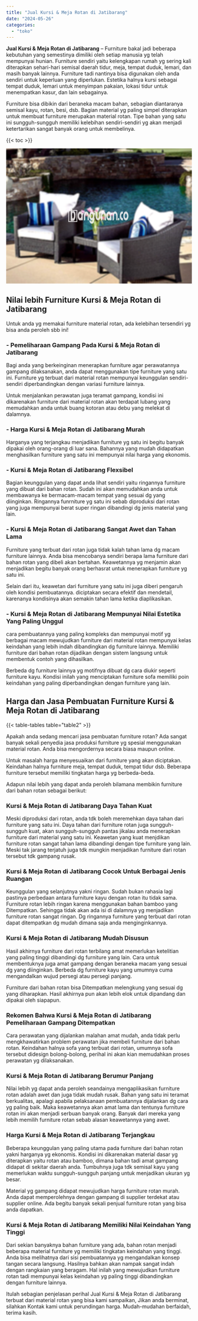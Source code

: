```yaml
---
title: "Jual Kursi & Meja Rotan di Jatibarang"
date: "2024-05-26"
categories: 
  - "toko"
---
```


**Jual Kursi & Meja Rotan di Jatibarang** – Furniture bakal jadi beberapa kebutuhan yang semestinya dimiliki oleh setiap manusia yg telah mempunyai hunian. Furniture sendiri yaitu kelengkapan rumah yg sering kali diterapkan sehari-hari semisal daerah tidur, meja, tempat duduk, lemari, dan masih banyak lainnya. Furniture tadi nantinya bisa digunakan oleh anda sendiri untuk keperluan yang diperlukan. Estetika halnya kursi sebagai tempat duduk, lemari untuk menyimpan pakaian, lokasi tidur untuk menempatkan kasur, dan lain sebagainya.

Furniture bisa dibikin dari beraneka macam bahan, sebagian diantaranya semisal kayu, rotan, besi, dsb. Bagian material yg paling simpel diterapkan untuk membuat furniture merupakan material rotan. Tipe bahan yang satu ini sungguh-sungguh memiliki kelebihan sendiri-sendiri yg akan menjadi ketertarikan sangat banyak orang untuk membelinya.

{{< toc >}}

![Jual Kursi & Meja Rotan di Jatibarang](/images/kursi-meja-rotan-murah11.png)

## Nilai lebih Furniture Kursi & Meja Rotan di Jatibarang

Untuk anda yg memakai furniture material rotan, ada kelebihan tersendiri yg bisa anda peroleh sbb ini!

### \- Pemeliharaan Gampang Pada Kursi & Meja Rotan di Jatibarang

Bagi anda yang berkeinginan menerapkan furniture agar perawatannya gampang dilaksanakan, anda dapat menggunakan tipe furniture yang satu ini. Furniture yg terbuat dari material rotan mempunyai keunggulan sendiri-sendiri diperbandingkan dengan variasi furniture lainnya.

Untuk menjalankan perawatan juga teramat gampang, kondisi ini dikarenakan furniture dari material rotan akan terdapat lubang yang memudahkan anda untuk buang kotoran atau debu yang melekat di dalamnya.

### \- Harga Kursi & Meja Rotan di Jatibarang Murah

Harganya yang terjangkau menjadikan furniture yg satu ini begitu banyak dipakai oleh orang-orang di luar sana. Bahannya yang mudah didapatkan menghasilkan furniture yang satu ini mempunyai nilai harga yang ekonomis.

### \- Kursi & Meja Rotan di Jatibarang Flexsibel

Bagian keunggulan yang dapat anda lihat sendiri yaitu ringannya furniture yang dibuat dari bahan rotan. Sudah ini akan memudahkan anda untuk membawanya ke bermacam-macam tempat yang sesuai dg yang diinginkan. Ringannya funrniture yg satu ini sebab diproduksi dari rotan yang juga mempunyai berat super ringan dibandingi dg jenis material yang lain.

### \- Kursi & Meja Rotan di Jatibarang Sangat Awet dan Tahan Lama

Furniture yang terbuat dari rotan juga tidak kalah tahan lama dg macam furniture lainnya. Anda bisa mencobanya sendiri berapa lama furniture dari bahan rotan yang dibeli akan bertahan. Keawetannya yg menjamin akan menjadikan begitu banyak orang berhasrat untuk menerapkan furniture yg satu ini.

Selain dari itu, keawetan dari furniture yang satu ini juga diberi pengaruh oleh kondisi pembuatannya. diciptakan secara efektif dan mendetail, karenanya kondisinya akan semakin tahan lama ketika diaplikasikan.

### \- Kursi & Meja Rotan di Jatibarang Mempunyai Nilai Estetika Yang Paling Unggul

cara pembuatannya yang paling kompleks dan mempunyai motif yg berbagai macam mewujudkan furniture dari material rotan mempunyai kelas keindahan yang lebih indah dibandingkan dg furniture lainnya. Memiliki furniture dari bahan rotan dijadikan dengan sistem langsung untuk membentuk contoh yang dihasilkan.

Berbeda dg furniture lainnya yg motifnya dibuat dg cara diukir seperti furniture kayu. Kondisi inilah yang menciptakan furniture sofa memiliki poin keindahan yang paling diperbandingkan dengan furniture yang lain.

## Harga dan Jasa Pembuatan Furniture Kursi & Meja Rotan di Jatibarang

{{< table-tables table="table2" >}}

Apakah anda sedang mencari jasa pembuatan furniture rotan? Ada sangat banyak sekali penyedia jasa produksi furniture yg spesial menggunakan material rotan. Anda bisa mengordernya secara biasa maupun online.

Untuk masalah harga menyesuaikan dari furniture yang akan diciptakan. Keindahan halnya furniture meja, tempat duduk, tempat tidur dsb. Beberapa furniture tersebut memiliki tingkatan harga yg berbeda-beda.

Adapun nilai lebih yang dapat anda peroleh bilamana membikin furniture dari bahan rotan sebagai berikut:

### Kursi & Meja Rotan di Jatibarang Daya Tahan Kuat

Meski diproduksi dari rotan, anda tdk boleh meremehkan daya tahan dari furniture yang satu ini. Daya tahan dari furniture rotan juga sungguh-sungguh kuat, akan sungguh-sungguh pantas jikalau anda menerapkan furniture dari material yang satu ini. Keawetan yang kuat menjdikan furniture rotan sangat tahan lama dibandingi dengan tipe furniture yang lain. Meski tak jarang terjatuh juga tdk mungkin menjadikan furniture dari rotan tersebut tdk gampang rusak.

### Kursi & Meja Rotan di Jatibarang Cocok Untuk Berbagai Jenis Ruangan

Keunggulan yang selanjutnya yakni ringan. Sudah bukan rahasia lagi pastinya perbedaan antara furniture kayu dengan rotan itu tidak sama. Furniture rotan lebih ringan karena menggunakan bahan bamboo yang Ditempatkan. Sehingga tidak akan ada isi di dalamnya yg menjadikan furniture rotan sangat ringan. Dg ringannya furniture yang terbuat dari rotan dapat ditempatkan dg mudah dimana saja anda menginginkannya.

### Kursi & Meja Rotan di Jatibarang Mudah Disusun

Hasil akhirnya furniture dari rotan terbilang amat memerlukan ketelitian yang paling tinggi dibandingi dg furniture yang lain. Cara untuk membentuknya juga amat gampang dengan beraneka macam yang sesuai dg yang diinginkan. Berbeda dg furniture kayu yang umumnya cuma mengandalkan wujud persegi atau persegi panjang.

Furniture dari bahan rotan bisa Ditempatkan melengkung yang sesuai dg yang diharapkan. Hasil akhirnya pun akan lebih elok untuk dipandang dan dipakai oleh siapapun.

### Rekomen Bahwa Kursi & Meja Rotan di Jatibarang Pemeliharaan Gampang Ditempatkan

Cara perawatan yang dijalankan malahan amat mudah, anda tidak perlu mengkhawatirkan problem perawatan jika membeli furniture dari bahan rotan. Keindahan halnya sofa yang terbuat dari rotan, umumnya sofa tersebut didesign bolong-bolong, perihal ini akan kian memudahkan proses perawatan yg dilaksanakan.

### Kursi & Meja Rotan di Jatibarang Berumur Panjang

Nilai lebih yg dapat anda peroleh seandainya mengaplikasikan furniture rotan adalah awet dan juga tidak mudah rusak. Bahan yang satu ini teramat berkualitas, apalagi apabila pelaksanaan pembuatannya dijalankan dg cara yg paling baik. Maka keawetannya akan amat lama dan tentunya furniture rotan ini akan menjadi serbuan banyak orang. Banyak dari mereka yang lebih memilih furniture rotan sebab alasan keawetannya yang awet.

### Harga Kursi & Meja Rotan di Jatibarang Terjangkau

Beberapa keunggulan yang paling utama pada furniture dari bahan rotan yakni harganya yg ekonomis. Kondisi ini dikarenakan material dasar yg diterapkan yaitu rotan atau bamboo, dimana bahan tadi amat gampang didapat di sekitar daerah anda. Tumbuhnya juga tdk semisal kayu yang memerlukan waktu sungguh-sungguh panjang untuk menjadikan ukuran yg besar.

Material yg gampang didapat mewujudkan harga furniture rotan murah. Anda dapat memperolehnya dengan gampang di supplier terdekat atau supplier online. Ada begitu banyak sekali penjual furniture rotan yang bisa anda dapatkan.

### Kursi & Meja Rotan di Jatibarang Memiliki Nilai Keindahan Yang Tinggi

Dari sekian banyaknya bahan furniture yang ada, bahan rotan menjadi beberapa material furniture yg memiliki tingkatan keindahan yang tinggi. Anda bisa melihatnya dari sisi pembuatannya yg mengandalkan konsep tangan secara langsung. Hasilnya bahkan akan nampak sangat indah dengan rangkaian yang beragam. Hal inilah yang mewujudkan furniture rotan tadi mempunyai kelas keindahan yg paling tinggi dibandingkan dengan furniture lainnya.

Itulah sebagian penjelasan perihal Jual Kursi & Meja Rotan di Jatibarang terbuat dari material rotan yang bisa kami sampaikan, Jikan anda berminat, silahkan Kontak kami untuk perundingan harga. Mudah-mudahan berfaidah, terima kasih.
